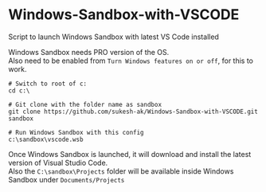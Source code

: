 # Windows-Sandbox-with-VSCODE
Script to launch Windows Sandbox with latest VS Code installed

Windows Sandbox needs PRO version of the OS.   
Also need to be enabled from `Turn Windows features on or off`, for this to work.

```shell
# Switch to root of c:
cd c:\

# Git clone with the folder name as sandbox
git clone https://github.com/sukesh-ak/Windows-Sandbox-with-VSCODE.git sandbox

# Run Windows Sandbox with this config
c:\sandbox\vscode.wsb
```

Once Windows Sandbox is launched, it will download and install the latest version of Visual Studio Code.  
Also the `C:\sandbox\Projects` folder will be available inside Windows Sandbox under `Documents/Projects`
